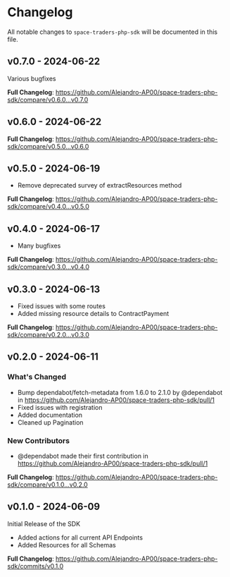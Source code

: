 # Changelog

All notable changes to `space-traders-php-sdk` will be documented in this file.

## v0.7.0 - 2024-06-22

Various bugfixes

**Full Changelog**: https://github.com/Alejandro-AP00/space-traders-php-sdk/compare/v0.6.0...v0.7.0

## v0.6.0 - 2024-06-22

**Full Changelog**: https://github.com/Alejandro-AP00/space-traders-php-sdk/compare/v0.5.0...v0.6.0

## v0.5.0 - 2024-06-19

- Remove deprecated survey of extractResources method

**Full Changelog**: https://github.com/Alejandro-AP00/space-traders-php-sdk/compare/v0.4.0...v0.5.0

## v0.4.0 - 2024-06-17

- Many bugfixes

**Full Changelog**: https://github.com/Alejandro-AP00/space-traders-php-sdk/compare/v0.3.0...v0.4.0

## v0.3.0 - 2024-06-13

- Fixed issues with some routes
- Added missing resource details to ContractPayment

**Full Changelog**: https://github.com/Alejandro-AP00/space-traders-php-sdk/compare/v0.2.0...v0.3.0

## v0.2.0 - 2024-06-11

### What's Changed

* Bump dependabot/fetch-metadata from 1.6.0 to 2.1.0 by @dependabot in https://github.com/Alejandro-AP00/space-traders-php-sdk/pull/1
* Fixed issues with registration
* Added documentation
* Cleaned up Pagination

### New Contributors

* @dependabot made their first contribution in https://github.com/Alejandro-AP00/space-traders-php-sdk/pull/1

**Full Changelog**: https://github.com/Alejandro-AP00/space-traders-php-sdk/compare/v0.1.0...v0.2.0

## v0.1.0 - 2024-06-09

Initial Release of the SDK

- Added actions for all current API Endpoints
- Added Resources for all Schemas

**Full Changelog**: https://github.com/Alejandro-AP00/space-traders-php-sdk/commits/v0.1.0
